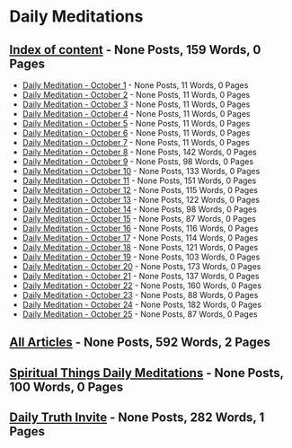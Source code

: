 # Daily Meditations


## [Index of content](/spiritual/10-Index.md) - None Posts, 159 Words, 0 Pages
* [Daily Meditation - October 1](/spiritual/10-01.md) - None Posts, 11 Words, 0 Pages
* [Daily Meditation - October 2](/spiritual/10-02.md) - None Posts, 11 Words, 0 Pages
* [Daily Meditation - October 3](/spiritual/10-03.md) - None Posts, 11 Words, 0 Pages
* [Daily Meditation - October 4](/spiritual/10-04.md) - None Posts, 11 Words, 0 Pages
* [Daily Meditation - October 5](/spiritual/10-05.md) - None Posts, 11 Words, 0 Pages
* [Daily Meditation - October 6](/spiritual/10-06.md) - None Posts, 11 Words, 0 Pages
* [Daily Meditation - October 7](/spiritual/10-07.md) - None Posts, 11 Words, 0 Pages
* [Daily Meditation - October 8](/spiritual/10-08.md) - None Posts, 142 Words, 0 Pages
* [Daily Meditation - October 9](/spiritual/10-09.md) - None Posts, 98 Words, 0 Pages
* [Daily Meditation - October 10](/spiritual/10-10.md) - None Posts, 133 Words, 0 Pages
* [Daily Meditation - October 11](/spiritual/10-11.md) - None Posts, 151 Words, 0 Pages
* [Daily Meditation - October 12](/spiritual/10-12.md) - None Posts, 115 Words, 0 Pages
* [Daily Meditation - October 13](/spiritual/10-13.md) - None Posts, 122 Words, 0 Pages
* [Daily Meditation - October 14](/spiritual/10-14.md) - None Posts, 98 Words, 0 Pages
* [Daily Meditation - October 15](/spiritual/10-15.md) - None Posts, 87 Words, 0 Pages
* [Daily Meditation - October 16](/spiritual/10-16.md) - None Posts, 116 Words, 0 Pages
* [Daily Meditation - October 17](/spiritual/10-17.md) - None Posts, 114 Words, 0 Pages
* [Daily Meditation - October 18](/spiritual/10-18.md) - None Posts, 121 Words, 0 Pages
* [Daily Meditation - October 19](/spiritual/10-19.md) - None Posts, 103 Words, 0 Pages
* [Daily Meditation - October 20](/spiritual/10-20.md) - None Posts, 173 Words, 0 Pages
* [Daily Meditation - October 21](/spiritual/10-21.md) - None Posts, 137 Words, 0 Pages
* [Daily Meditation - October 22](/spiritual/10-22.md) - None Posts, 160 Words, 0 Pages
* [Daily Meditation - October 23](/spiritual/10-23.md) - None Posts, 88 Words, 0 Pages
* [Daily Meditation - October 24](/spiritual/10-24.md) - None Posts, 182 Words, 0 Pages
* [Daily Meditation - October 25](/spiritual/10-25.md) - None Posts, 87 Words, 0 Pages

## [All Articles](/spiritual/All.md) - None Posts, 592 Words, 2 Pages

## [Spiritual Things Daily Meditations](/spiritual/Index.md) - None Posts, 100 Words, 0 Pages

## [Daily Truth Invite](/spiritual/Invite.md) - None Posts, 282 Words, 1 Pages
